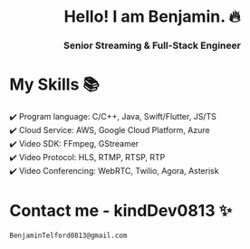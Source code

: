 <h1 align="center"> Hello! I am Benjamin. 🔥 </h1> 
<h3 align="center"> Senior Streaming & Full-Stack Engineer </h3>

# My Skills 📚

✔️ Program language: C/C++, Java, Swift/Flutter, JS/TS\
✔️ Cloud Service: AWS, Google Cloud Platform, Azure \
✔️ Video SDK: FFmpeg, GStreamer \
✔️ Video Protocol: HLS, RTMP, RTSP, RTP \
✔️ Video Conferencing: WebRTC, Twilio, Agora, Asterisk

# Contact me - kindDev0813 ✨

    BenjaminTelford0813@gmail.com
